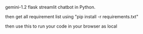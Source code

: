 gemini-1.2 flask streamlit chatbot in Python.

then get all requirement list using "pip install -r requirements.txt"

then use this to run your code in your browser as local 

